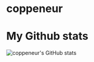 # coppeneur

# My Github stats
![coppeneur's GitHub stats](https://github-readme-stats.vercel.app/api?username=coppeneur-ux&hide=issues&show_icons=true&theme=gotham)

